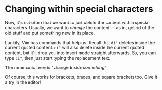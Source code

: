 # Changing within special characters

Now, it's not often that we want to just _delete_ the content within special characters. Usually, we want to _change_ the content — as in, get rid of the old stuff and put something new in its place.

Luckily, Vim has commands that help us. Recall that `di"` deletes inside the current quoted content. `ci"` will also delete inside the current quoted content, but it'll drop you into insert mode straight afterwards. So, you can type `ci"`, then just start typing the replacement text.

The mnemonic here is "**c**hange **i**nside _something_"

Of course, this works for brackets, braces, and square brackets too. Give it a try in the editor!
